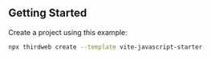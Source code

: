## Getting Started

Create a project using this example:

```bash
npx thirdweb create --template vite-javascript-starter
```



